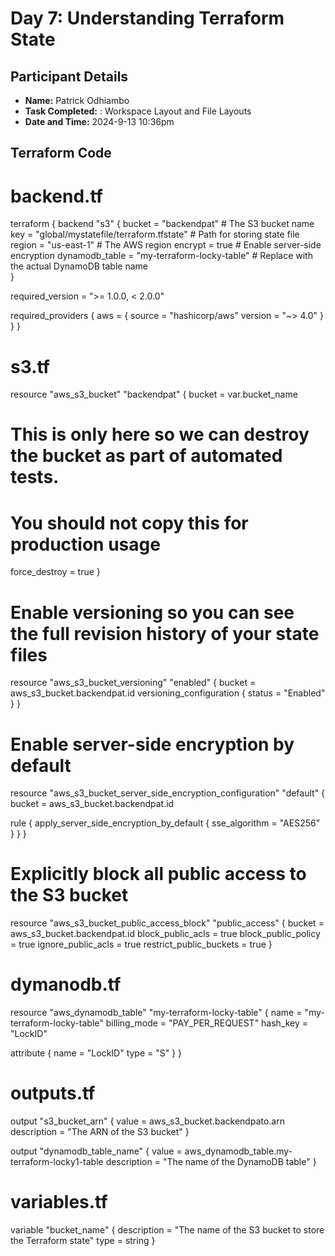 # Day 7: Understanding Terraform State

## Participant Details
- **Name:** Patrick Odhiambo
- **Task Completed:** : Workspace Layout and File Layouts
- **Date and Time:** 2024-9-13 10:36pm

## Terraform Code

# backend.tf

terraform {
  backend "s3" {
    bucket         = "backendpat"                        # The S3 bucket name
    key            = "global/mystatefile/terraform.tfstate" # Path for storing state file
    region         = "us-east-1"                          # The AWS region
    encrypt        = true                                 # Enable server-side encryption
    dynamodb_table = "my-terraform-locky-table"           # Replace with the actual DynamoDB table name  
  }

  required_version = ">= 1.0.0, < 2.0.0"

  required_providers {
    aws = {
      source  = "hashicorp/aws"
      version = "~> 4.0"
    }
  }
}

# s3.tf 

resource "aws_s3_bucket" "backendpat" {
  bucket = var.bucket_name

  # This is only here so we can destroy the bucket as part of automated tests.
  # You should not copy this for production usage
  force_destroy = true
}

# Enable versioning so you can see the full revision history of your state files
resource "aws_s3_bucket_versioning" "enabled" {
  bucket = aws_s3_bucket.backendpat.id
  versioning_configuration {
    status = "Enabled"
  }
}

# Enable server-side encryption by default
resource "aws_s3_bucket_server_side_encryption_configuration" "default" {
  bucket = aws_s3_bucket.backendpat.id

  rule {
    apply_server_side_encryption_by_default {
      sse_algorithm = "AES256"
    }
  }
}

# Explicitly block all public access to the S3 bucket
resource "aws_s3_bucket_public_access_block" "public_access" {
  bucket                  = aws_s3_bucket.backendpat.id
  block_public_acls       = true
  block_public_policy     = true
  ignore_public_acls      = true
  restrict_public_buckets = true
}


# dymanodb.tf

resource "aws_dynamodb_table" "my-terraform-locky-table" {
  name           = "my-terraform-locky-table"
  billing_mode   = "PAY_PER_REQUEST"
  hash_key       = "LockID"

  attribute {
    name = "LockID"
    type = "S"
  }
}

# outputs.tf

output "s3_bucket_arn" {
  value       = aws_s3_bucket.backendpato.arn
  description = "The ARN of the S3 bucket"
}

output "dynamodb_table_name" {
  value       = aws_dynamodb_table.my-terraform-locky1-table
  description = "The name of the DynamoDB table"
}

# variables.tf

variable "bucket_name" {
  description = "The name of the S3 bucket to store the Terraform state"
  type        = string
}

